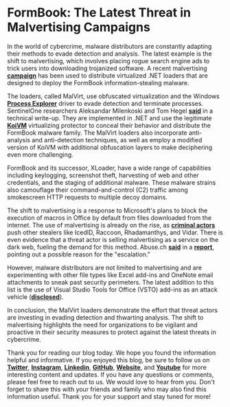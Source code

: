 # FormBook: The Latest Threat in Malvertising Campaigns

In the world of cybercrime, malware distributors are constantly adapting their methods to evade detection and analysis. The latest example is the shift to malvertising, which involves placing rogue search engine ads to trick users into downloading trojanized software. A recent malvertising [**campaign**](https://labs.k7computing.com/index.php/koivm-loader-resurfaces-with-a-bang/) has been used to distribute virtualized .NET loaders that are designed to deploy the FormBook information-stealing malware.

The loaders, called MalVirt, use obfuscated virtualization and the Windows [**Process Explorer**](https://learn.microsoft.com/en-us/sysinternals/) driver to evade detection and terminate processes. SentinelOne researchers Aleksandar Milenkoski and Tom Hegel [**said**](https://www.sentinelone.com/labs/malvirt-net-virtualization-thrives-in-malvertising-attacks/) in a technical write-up. They are implemented in .NET and use the legitimate [**KoiVM**](https://ki-host.appspot.com/KoiVM) virtualizing protector to conceal their behavior and distribute the FormBook malware family. The MalVirt loaders also incorporate anti-analysis and anti-detection techniques, as well as employ a modified version of KoiVM with additional obfuscation layers to make deciphering even more challenging.

FormBook and its successor, XLoader, have a wide range of capabilities including keylogging, screenshot theft, harvesting of web and other credentials, and the staging of additional malware. These malware strains also camouflage their command-and-control (C2) traffic among smokescreen HTTP requests to multiple decoy domains.

The shift to malvertising is a response to Microsoft's plans to block the execution of macros in Office by default from files downloaded from the internet. The use of malvertising is already on the rise, as [**criminal actors**](https://labs.k7computing.com/index.php/information-stealers-going-incognito-on-google-ads/) push other stealers like IcedID, Raccoon, Rhadamanthys, and Vidar. There is even evidence that a threat actor is selling malvertising as a service on the dark web, fueling the demand for this method. Abuse.ch [**said**](https://www.spamhaus.com/resource-center/a-surge-of-malvertising-across-google-ads-is-distributing-dangerous-malware/) in a [**report**](https://twitter.com/abuse_ch/status/1621416361858678786), pointing out a possible reason for the "escalation."

However, malware distributors are not limited to malvertising and are experimenting with other file types like Excel add-ins and OneNote email attachments to sneak past security perimeters. The latest addition to this list is the use of Visual Studio Tools for Office (VSTO) add-ins as an attack vehicle ([**disclosed**](https://www.deepinstinct.com/blog/no-macro-no-worries-vsto-being-weaponized-by-threat-actors)).

In conclusion, the MalVirt loaders demonstrate the effort that threat actors are investing in evading detection and thwarting analysis. The shift to malvertising highlights the need for organizations to be vigilant and proactive in their security measures to protect against the latest threats in cybercrime.

Thank you for reading our blog today. We hope you found the information helpful and informative. If you enjoyed this blog, be sure to follow us on [**Twitter**](https://twitter.com/areyysharma), [**Instagram**](https://www.instagram.com/official_cyber_hub/), [**Linkedin**](https://www.linkedin.com/in/technical-human/), [**GitHub**](https://github.com/pushkarsharma23), [**Website**](https://officialcyberhub.wixsite.com/cyberhub), and [**Youtube**](https://www.youtube.com/@OfficialCyberHub) for more interesting content and updates. If you have any questions or comments, please feel free to reach out to us. We would love to hear from you. Don't forget to share this with your friends and family who may also find this information useful. Thank you for your support and stay tuned for more!